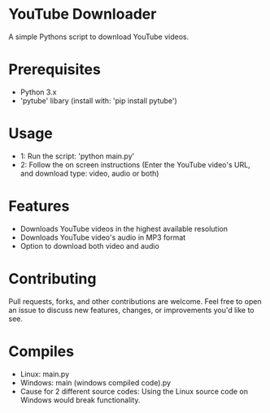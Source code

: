﻿# YouTube Downloader

A simple Pythons script to download YouTube videos.

# Prerequisites
- Python 3.x
- 'pytube' libary (install with: 'pip install pytube')

# Usage
- 1: Run the script: 'python main.py'
- 2: Follow the on screen instructions (Enter the YouTube video's URL, and download type: video, audio or both)

# Features
- Downloads YouTube videos in the highest available resolution
- Downloads YouTube video's audio in MP3 format
- Option to download both video and audio

# Contributing
Pull requests, forks, and other contributions are welcome. Feel free to open an issue to discuss new features, changes, or improvements you'd like to see.

# Compiles
- Linux: main.py
- Windows: main (windows compiled code).py
- Cause for 2 different source codes: Using the Linux source code on Windows would break functionality.

